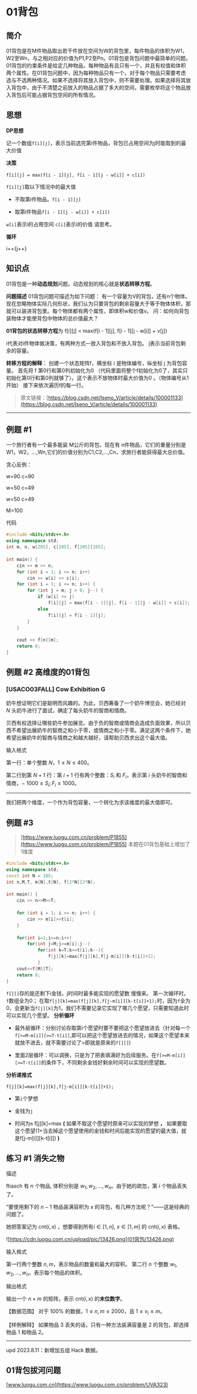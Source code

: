 # 01背包

## 简介

01背包是在M件物品取出若干件放在空间为W的背包里，每件物品的体积为W1，W2至Wn，与之相对应的价值为P1,P2至Pn。01背包是背包问题中最简单的问题。01背包的约束条件是给定几种物品，每种物品有且只有一个，并且有权值和体积两个属性。在01背包问题中，因为每种物品只有一个，对于每个物品只需要考虑选与不选两种情况。如果不选择将其放入背包中，则不需要处理。如果选择将其放入背包中，由于不清楚之前放入的物品占据了多大的空间，需要枚举将这个物品放入背包后可能占据背包空间的所有情况。

## 思想

**DP思想**

记一个数组`f[i][j]`，表示当前选完第i件物品，背包已占用空间为j时能取到的最大价值

**决策**

`f[i][j] = max(f[i - 1][j], f[i - 1][j - w[i]] + c[i])`

`f[i][j]`取以下情况中的最大值

- 不取第i件物品。`f[i - 1][j]`

- 取第i件物品`f[i - 1][j - w[i]] + c[i])`

`w[i]`表示i的占用空间
`c[i]`表示i的价值
请思考。

**循环**

i++{j++}



## 知识点

01背包是一种**动态规划**问题。动态规划的核心就是**状态转移方程**。

**问题描述**
01背包问题可描述为如下问题：
有一个容量为V的背包，还有n个物体。现在忽略物体实际几何形状，我们认为只要背包的剩余容量大于等于物体体积，那就可以装进背包里。每个物体都有两个属性，即体积w和价值v。
问：如何向背包装物体才能使背包中物体的总价值最大？

**01背包的状态转移方程**为
f[i][j] = max(f[i - 1][j], f[i - 1][j - w[i]] + v[j])

i代表对i件物体做决策，有两种方式—放入背包和不放入背包。
j表示当前背包剩余的容量。

**转移方程的解释**：
创建一个状态矩阵f，横坐标 i 是物体编号，纵坐标 j 为背包容量。
首先将 f 第0行和第0列初始化为0 （代码里面将整个f初始化为0了，其实只初始化第0行和第0列就够了）。这个表示不放物体时最大价值为0 。（物体编号从1开始）
接下来依次遍历f的每一行。

> 原文链接：[https://blog.csdn.net/Iseno_V/article/details/100001133](https://blog.csdn.net/Iseno_V/article/details/100001133)

---

## 例题 #1

一个旅行者有一个最多能装 M公斤的背包，现在有 n件物品，它们的重量分别是W1，W2，...,Wn,它们的价值分别为C1,C2,...,Cn，求旅行者能获得最大总价值。



贪心反例：

w=90 c=90

w=50 c=49

w=50 c=49

M=100

代码

```C++
#include <bits/stdc++.h>
using namespace std;
int m, n, w[205], c[205], f[205][205];

int main() {
	cin >> m >> n;
	for (int i = 1; i <= n; i++)
		cin >> w[i] >> c[i];
	for (int i = 1; i <= n; i++) {
		for (int j = m; j > 0; j--) {
			if (w[i] <= j)
				f[i][j] = max(f[i - 1][j], f[i - 1][j - w[i]] + c[i]);
			else
				f[i][j] = f[i - 1][j];
		}
	}

	cout << f[n][m];
	return 0;
}
```

## 例题 #2 高维度的01背包

### [USACO03FALL] Cow Exhibition G

奶牛想证明它们是聪明而风趣的。为此，贝西筹备了一个奶牛博览会，她已经对 $N$ 头奶牛进行了面试，确定了每头奶牛的智商和情商。

贝西有权选择让哪些奶牛参加展览。由于负的智商或情商会造成负面效果，所以贝西不希望出展奶牛的智商之和小于零，或情商之和小于零。满足这两个条件下，她希望出展奶牛的智商与情商之和越大越好，请帮助贝西求出这个最大值。

输入格式

第一行：单个整数 $N$，$1 \le N \le 400$。

第二行到第 $N+1$ 行：第 $i+1$ 行有两个整数：$S_i$ 和 $F_i$，表示第 $i$ 头奶牛的智商和情商，− $1000 \le S_i;F_i \le 1000$。

---

我们把两个维度，一个作为背包容量，一个转化为求该维度的最大值即可。

## 例题 #3

> [https://www.luogu.com.cn/problem/P1855](https://www.luogu.com.cn/problem/P1855)
本题在01背包基础上增加了1维度

```C++
#include <bits/stdc++.h>
using namespace std;
const int N = 105;
int n,M,T, m[N],t[N], f[2*N][2*N];

int main() {
	cin >> n>>M>>T;

	for (int i = 1; i <= n; i++) {
		cin >> m[i]>>t[i];
	}

	for(int i=1;i<=n;i++)
		for(int j=M;j>=m[i];j--)
			for(int k=T;k>=t[i];k--){
				f[j][k]=max(f[j][k],f[j-m[i]][k-t[i]]+1);
			}
	cout<<f[M][T];
	return 0;
}
```

`f[][]`存的是还剩下i金钱，j时间时最多能实现的愿望数
慢慢来。
第一次循环时。`f`数组全为0；
在取`f[j][k]=max(f[j][k],f[j-m[i]][k-t[i]]+1);`时，因为`f`全为0，会更新当`f[j][k]`为1，我们不需要记录它实现了哪几个愿望，只需要知道此时可以实现几个愿望。
**分析循环**

- 最外层循环：分别讨论存取第i个愿望时要不要把这个愿望放进去（针对每一个`f[>=M-m[i]][>=T-t[i]]`,即可以把这个愿望放进去的情况，如果这个愿望本来就放不进去，就不需要讨论了>即就是原来的`f[][]`)

- 里面2层循环：可以调换，只是为了把表填满好为后续服务。在`f[>=M-m[i]][>=T-t[i]]`的条件下，不同剩余金钱好剩余时间可以实现的愿望数。

**分析递推式**

```Plain Text
f[j][k]=max(f[j][k],f[j-m[i]][k-t[i]]+1);
```

- 第`i`个梦想

- 金钱为`j`

- 时间为`m`
f[j][k]=max  **(** 如果不取这个愿望时原来可以实现的梦想 **，** 如果要取这个愿望(1+当去掉这个愿望使用的金钱和时间后能实现的愿望的最大值，就是f[j-m[i]][k-t[i]]) **)**

## 练习 #1 消失之物

描述

ftiasch 有 $n$ 个物品, 体积分别是 $w_1,w_2,\dots,w_n$。由于她的疏忽，第 $i$ 个物品丢失了。

“要使用剩下的 $n-1$ 物品装满容积为 $x$ 的背包，有几种方法呢？”——这是经典的问题了。

她把答案记为 $\text{cnt}(i,x)$ ，想要得到所有$i \in [1,n]$, $x \in [1,m]$ 的 $\text{cnt}(i,x)$ 表格。

![https://cdn.luogu.com.cn/upload/pic/13426.png](01背包/13426.png)

输入格式

第一行两个整数 $n,m$，表示物品的数量和最大的容积。
第二行 $n$ 个整数 $w_1,w_2,\dots,w_n$，表示每个物品的体积。

输出格式

输出一个 $n \times m$ 的矩阵，表示 $\text{cnt}(i,x)$ 的**末位数字**。

【数据范围】
对于 $100\%$ 的数据，$1\le n,m \le 2000$，且 $1\le v_i\le m$。

【样例解释】
如果物品 3 丢失的话，只有一种方法装满容量是 2 的背包，即选择物品 1 和物品 2。

---

$\text{upd 2023.8.11}$：新增加五组 Hack 数据。

## 01背包拔河问题

[www.luogu.com.cn](https://www.luogu.com.cn/problem/UVA323)


